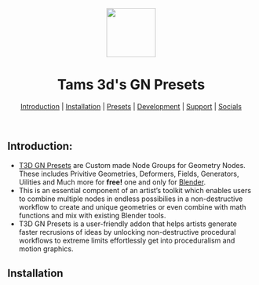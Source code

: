 <div align="center">
     <img src="https://user-images.githubusercontent.com/106262964/191753865-f69ae775-f7cf-4075-8ac9-0d1861b9fef1.png"
          width="100">
     <!--T3D Icon with Header-->
     <h1>Tams 3d's GN Presets</h1>

[Introduction]() | [Installation]() | [Presets]() | [Development]() | [Support]() | [Socials]() 
     <!--Center Sub-header-->
</div>
<br>

## Introduction:
* [T3D GN Presets](https://github.com/Tams3d/T3D-GN-Presets/) are Custom made Node Groups for Geometry Nodes. These includes Privitive Geometries, Deformers, Fields, Generators, Uilities and Much more for **free!** one and only for [Blender](https://www.blender.org). 
* This is an essential component of an artist’s toolkit which enables users to combine multiple nodes in endless possibilies in a non-destructive workflow to create and unique geometries or even combine with math functions and mix with existing Blender tools.
* T3D GN Presets is a user-friendly addon that helps artists generate faster recrusions of ideas by unlocking non-destructive procedural workflows to extreme limits effortlessly get into proceduralism and motion graphics. 

## Installation
